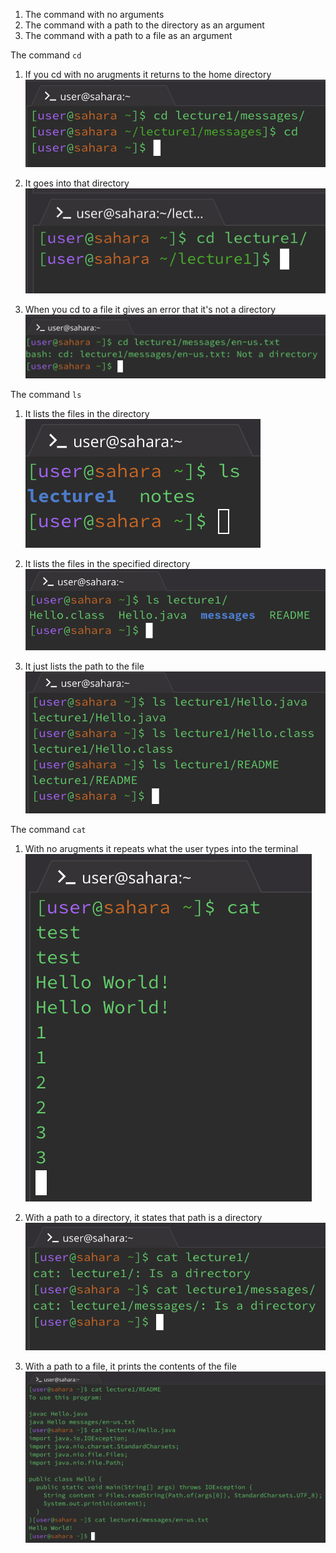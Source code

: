 1. The command with no arguments
2. The command with a path to the directory as an argument
3. The command with a path to a file as an argument

The command `cd`

1. If you cd with no arugments it returns to the home directory
![Image](cd_no_arguments_ex.png)

2. It goes into that directory                  
![Image](cd_directory.png)

3. When you cd to a file it gives an error that it's not a directory
![Image](cd_to_file.png)


The command `ls`

1. It lists the files in the directory                
![Image](ls_no_args.png)

2. It lists the files in the specified directory
![Image](ls_path_directory.png)

3. It just lists the path to the file
![Image](ls_to_file.png)


The command `cat`

1. With no arugments it repeats what the user types into the terminal          
![Image](cat_no_args.png)

2. With a path to a directory, it states that path is a directory
![Image](cat_to_directory.png)

3. With a path to a file, it prints the contents of the file
![Image](cat_to_file.png)
